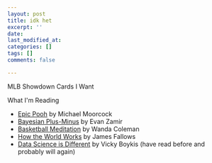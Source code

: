 ```yaml
---
layout: post
title: idk het
excerpt: ''
date: 
last_modified_at: 
categories: []
tags: []
comments: false

---
```


MLB Showdown Cards I Want

What I'm Reading

* [Epic Pooh](https://warwick.ac.uk/fac/arts/english/currentstudents/undergraduate/modules/en361fantastika/bibliography/2.7moorcock_m.1978epic_pooh.pdf) by Michael Moorcock
* [Bayesian Plus-Minus](https://nbviewer.ipython.org/github/EvanZ/ppl-pm/blob/main/xpm.ipynb) by Evan Zamir
* [Basketball Meditation](https://www.poetryfoundation.org/harriet/2008/09/basketball-meditation) by Wanda Coleman
* [How the World Works](https://www.theatlantic.com/magazine/archive/1993/12/how-the-world-works/305854/) by James Fallows
* [Data Science is Different](https://veekaybee.github.io/2019/02/13/data-science-is-different/) by Vicky Boykis (have read before and probably will again)
